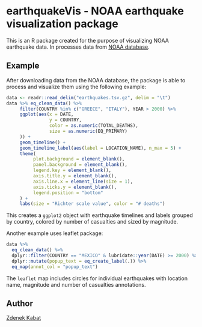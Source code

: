 # earthquakeVis - NOAA earthquake visualization package

This is an R package created for the purpose of visualizing NOAA earthquake data. In processes data from [NOAA database](https://www.ngdc.noaa.gov/nndc/struts/form?t=101650&s=1&d=1). 

## Example

After downloading data from the NOAA database, the package is able to process and visualize them using the following example:

```r
data <- readr::read_delim("earthquakes.tsv.gz", delim = "\t")
data %>% eq_clean_data() %>%
     filter(COUNTRY %in% c("GREECE", "ITALY"), YEAR > 2000) %>%
     ggplot(aes(x = DATE,
                y = COUNTRY,
                color = as.numeric(TOTAL_DEATHS),
                size = as.numeric(EQ_PRIMARY)
     )) +
     geom_timeline() +
     geom_timeline_label(aes(label = LOCATION_NAME), n_max = 5) +
     theme(
          plot.background = element_blank(),
          panel.background = element_blank(),
          legend.key = element_blank(),
          axis.title.y = element_blank(),
          axis.line.x = element_line(size = 1),
          axis.ticks.y = element_blank(),
          legend.position = "bottom"
     ) +
     labs(size = "Richter scale value", color = "# deaths")
```

This creates a `ggplot2` object with earthquake timelines and labels grouped by country, colored by number of casualties and sized by magnitude. 

Another example uses leaflet package:

```r
data %>% 
  eq_clean_data() %>% 
  dplyr::filter(COUNTRY == "MEXICO" & lubridate::year(DATE) >= 2000) %>% 
  dplyr::mutate(popup_text = eq_create_label(.)) %>% 
  eq_map(annot_col = "popup_text")
```

The `leaflet` map includes circles for individual earthquakes with location name, magnitude and number of casualties annotations.

## Author

[Zdenek Kabat](https://github.com/zkabat)

